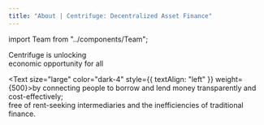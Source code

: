 ```yaml
---
title: "About | Centrifuge: Decentralized Asset Finance"
---
```


<!-- Imports -->
import Team from "../components/Team";

<Section margin={{ vertical: "xxxlarge" }}>
<Row>
<Col span={6}>

<Box>
<Text size="xxlarge" weight={500} style={{ lineHeight: "50px", textAlign: "left" }}>Centrifuge is unlocking<br/>economic opportunity for all</Text>
</Box>

</Col>
<Col span={1} margin="medium" />
<Col span={5}>

<Text size="large" color="dark-4" style={{ textAlign: "left" }} weight={500}>by connecting people to borrow and lend money transparently and cost-effectively;<br/>free of rent-seeking intermediaries and the inefficiencies of traditional finance.</Text>

</Col>
</Row>
</Section>

<Section>
<Team />
</Section>
